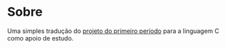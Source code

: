 # Sobre
  Uma simples tradução do [projeto do primeiro período](https://github.com/kaqui-null/projeto_1_periodo) para a linguagem C como apoio de estudo.
